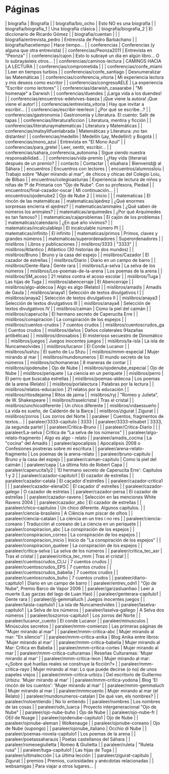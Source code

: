 # Páginas

| biografia | Biografía |
| biografia/bio_ocho | Esto NO es una biografía |
| biografia/biografia_1 | Una biografía clásica |
| biografia/biografia_2 | El diccionario de Ricardo Gómez |
| biografia/cuentan |  |
| biografia/entrevista_pedro | Entrevista de Pedro Barbáchano |
| biografia/hacetiempo | Hace tiempo... |
| conferencias | Conferencias (y alguna que otra entrevista) |
| conferencias/Peonza2011 | Entrevista en "Peonza" |
| conferencias/cajon | Esto lo subrayé un día en algún libro... O lo subrayásteis otros... |
| conferencias/caminos-lectura | CAMINOS HACIA LA LECTURA |
| conferencias/comprometida |  |
| conferencias/confe_miami | Leer en tiempos turbios |
| conferencias/confe_santiago | Desnumeralizar las Matemáticas |
| conferencias/conferencia_vitoria | Mi experiencia lectora y mis deseos como escritor |
| conferencias/congresoAELE | La experiencia "Escribir como lectores" |
| conferencias/darwish_casaarabe | "Mi homenaje" a Darwish |
| conferencias/duendes | ¡Larga vida a los duendes! |
| conferencias/encuentros-edelvives-baeza | ¡Que viene la autora! ¡Que viene el autor! |
| conferencias/entrevista_vitoria | Hay que invitar a escribir... |
| conferencias/escribir-leerleon | ¿Por qué se escribe...? |
| conferencias/gastronomia | Gastronomía y Literatura. El cuento: Salir de tapas |
| conferencias/literaturaficcion | Literatura, mentira y ficción |
| conferencias/literaturaymatematicas | Literatura y Matemáticas |
| conferencias/matsylitfuenlabrada | Matemáticas y Literatura: ¡no tan distantes! |
| conferencias/medellin | Medellín (¡ay, Medellín!) y Bogotá |
| conferencias/mono_azul | Entrevista en "El Mono Azul" |
| conferencias/para_gretel | Leer, sentir, escribir... |
| conferencias/sahara_conferencia_autonoma | Sigue siendo nuestra responsabilidad... |
| conferencias/vida-premio | ¿Hay vida (literaria) después de un premio? |
| contacto | Contactar |
| elsahara | Bienvenid@ al Sáhara |
| encuentros | Encuentros con lectores |
| encuentros/alumnosloiu | Trabajo sobre "Mujer mirando al mar", de chicos y chicas del Colegio Loiu, de Bilbao |
| encuentros/colegioasturias | Experiencia de lectura de niños y niñas de 1º de Primaria con "Ojo de Nube". Con su profesora, Piedad |
| encuentros/final-cazador-oscar | Mi continuación... |
| encuentros/ojodenube2 | Ojo de Nube 2 |
| inicio |  |
| matematicas | El rincón de las matemáticas |
| matematicas/ajedrez | ¿Qué enormes sorpresas encierra el ajedrez?  |
| matematicas/animales | ¿Qué saben de números los animales? |
| matematicas/arquimedes | ¿Por qué Arquímedes es tan famoso? |
| matematicas/cajaproblemas | El cajón de los problemas |
| matematicas/calendario | ¿En qué año vivimos? |
| matematicas/incalculablepi | El incalculable número PI |
| matematicas/infinito | El infinito |
| matematicas/primos | Primos, claves y grandes números |
| matematicas/superordenadores | Superordenadores |
| mislibros | Libros y publicaciones |
| mislibros/3333 | "3333" |
| mislibros/Atlantico | Atlántico (30 historias de dos mundos) |
| mislibros/Bruno | Bruno y la casa del espejo |
| mislibros/Cazador | El cazador de estrellas |
| mislibros/Diario | Diario en un campo de barro |
| mislibros/Gente-Rara | Gente rara |
| mislibros/La-selva | La selva de los números |
| mislibros/Los-poemas-de-la-arena | Los poemas de la arena |
| mislibros/SM_acoso | 21 relatos contra el acoso escolar |
| mislibros/Tuga | Las hijas de Tuga |
| mislibros/abencerraje | El Abencerraje |
| mislibros/algo-aldecoa | Algo es algo (Relato) |
| mislibros/amadis | Amadís de Gaula |
| mislibros/anaya1 | Selección de textos divulgativos I |
| mislibros/anaya2 | Selección de textos divulgativos II |
| mislibros/anaya3 | Selección de textos divulgativos III |
| mislibros/anaya4 | Selección de textos divulgativos IV |
| mislibros/caiman | Como la piel del caimán |
| mislibros/caperucita | El hermano secreto de Caperucita Erre |
| mislibros/conspiracion | La conspiración de los espejos |
| mislibros/cuentos-crudos | 7 cuentos crudos |
| mislibros/cuentoscrudos_ga | Cuentos crudos |
| mislibros/daños | Daños colaterales (Hazañas antibélicas) |
| mislibros/dinosabios | El misterioso secuestro de Dinomático  |
| mislibros/juegos | Juegos inocentes juegos |
| mislibros/la-isla | La isla de Nuncameolvides |
| mislibros/lucanor | El Conde Lucanor |
| mislibros/lushzu | El sueño de Lu Shzu |
| mislibros/mmm-especial | Mujer mirando al mar |
| mislibros/mundonumeros | El mundo secreto de los números |
| mislibros/ochomaneras | 8 maneras de contar |
| mislibros/ojodenube | Ojo de Nube |
| mislibros/ojodenube_especial | Ojo de Nube |
| mislibros/periquete | La ciencia en un periquete |
| mislibros/perro | El perro que buscaba estrellas |
| mislibros/poemas-aldecoa | Los poemas de la arena  (Relato) |
| mislibros/porlalectura | Palabras por la lectura |
| mislibros/relatos-educacion | 21 relatos por la educación |
| mislibros/ritosdejaima | Ritos de jaima |
| mislibros/ryj | "Romeo y Julieta", de W. Shakespeare |
| mislibros/traselcristal | Tras el cristal |
| mislibros/unchicodiferente | Un chico diferente |
| mislibros/vidaessueño | La vida es sueño, de Calderón de la Barca |
| mislibros/zigurat | Zigurat |
| mislibros/zorros | Los zorros del Norte |
| paraleer | Cuentos, fragmentos de textos... |
| paraleer/3333-capitulo | 3333 |
| paraleer/3333-elisabet | 3333, ¡la segunda parte! |
| paraleer/Critica-Bruno |  |
| paraleer/Critica-Diario |  |
| paraleer/La-selva | Crítica de "La selva de los números" |
| paraleer/algo-relato-fragmento | Algo es algo - relato |
| paraleer/amadis_cocina | La "cocina" del Amadís |
| paraleer/apocalipsis | Apocalipsis 2008 o Confesiones postreras sobre mi escritura |
| paraleer/arena-relato-fragmento | Los poemas de la arena-relato |
| paraleer/bruno-capitulo | Bruno y la casa del espejo |
| paraleer/caiman-capitulo | Como la piel del caimán |
| paraleer/capa | La última foto de Robert Capa |
| paraleer/caperucita1y2 | 'El hermano secreto de Caperucita Erre': Capítulos 1 y 2 |
| paraleer/cazador-capitulo1 | El cazador de estrellas |
| paraleer/cazador-catala | El caçador d'estrelles |
| paraleer/cazador-critica1 |  |
| paraleer/cazador-elenaOC | El caçador d' estrelles |
| paraleer/cazador-galego | O cazador de estrelas |
| paraleer/cazador-persa | El cazador de estrellas |
| paraleer/cazador-ravens | Selección en las menciones White Ravens 2004  |
| paraleer/cazador_abc | El cazador de estrellas |
| paraleer/chico-capitulos | Un chico diferente. Algunos capítulos.  |
| paraleer/ciencia-brasileiro | A Ciência num piscar de olhos |
| paraleer/ciencia-catalan | La ciència en un tres i no res |
| paraleer/ciencia-coreano | Traducción al coreano de La ciencia en un periquete |
| paraleer/conspiracion_abc | La conspiración de los espejos |
| paraleer/conspiracion_correo | La conspiración de los espejos |
| paraleer/conspiracion_inicio | Inicio de "La conspiración de los espejos" |
| paraleer/conspiracion_queleer | La conspiración de los espejos |
| paraleer/critica-selva | La selva de los números |
| paraleer/critica_tec_asr | Tras el cristal |
| paraleer/critica_tec_rmm | Tras el cristal |
| paraleer/cuentoscrudos_CLIJ | 7 cuentos crudos |
| paraleer/cuentoscrudos_EPS | 7 cuentos crudos |
| paraleer/cuentoscrudos_babelia | 7 cuentos crudos |
| paraleer/cuentoscrudos_buho | 7 cuentos crudos |
| paraleer/diario-capitulo1 | Diario en un campo de barro |
| paraleer/entrev_odn1 | "Ojo de Nube", Premio Barco de Vapor 2006 |
| paraleer/garzasluanhao | Leer a muerte (Las garzas del lago de Luan Hao) |
| paraleer/genterara-capitulo1 | Gente rara |
| paraleer/jij-gemmalluch | Juegos inocentes juegos |
| paraleer/laisla-capitulo1 | La isla de Nuncameolvides |
| paraleer/laselva-capitulo1 | La Selva de los números |
| paraleer/laselva-gallego | A Selva dos números |
| paraleer/loszorros-capitulo1 | Los zorros del Norte |
| paraleer/lucanor_cuento | El conde Lucanor |
| paraleer/minusculos | Minúsculos secretos |
| paraleer/mmm-comienzo | Las primeras páginas de "Mujer mirando al mar" |
| paraleer/mmm-critica-abc | Mujer mirando al mar: "En silencio" |
| paraleer/mmm-critica-anika | Blog Anika entre libros: 'Mujer mirando al mar' |
| paraleer/mmm-critica-babelia | Mujer mirando al Mar: Crítica en Babelia |
| paraleer/mmm-critica-cortes | Mujer mirando al mar |
| paraleer/mmm-critica-culturamas | Reseñas Culturamas: 'Mujer mirando al mar' |
| paraleer/mmm-critica-leon | Mujer mirando al mar: «¿Sobre qué huellas reales se construye      la ficción?» |
| paraleer/mmm-critica-rayo | Mujer mirando al mar: Lo que puede decirse (o no) de unos papeles viejos |
| paraleer/mmm-critica-urbizu | Del escritorio de Guillermo Urbizu: 'Mujer mirando al mar' |
| paraleer/mmm-critica-yodona | Blog 'El rincón de los cuentos': 'Mujer mirando al mar' |
| paraleer/mmm-gemmaluch | Mujer mirando al mar |
| paraleer/mmmcuento | Mujer mirando al mar (el Relato) |
| paraleer/mundonumeros-catalan | De què van, els nombres? |
| paraleer/noloentiendo | No lo entiendo |
| paraleer/nombres | Los nombres de las cosas |
| paraleer/odn_luarca | Proyecto intergeneracional "Ojo de Nube" |
| paraleer/ojo-nube-buho | Ojo de Nube |
| paraleer/ojo-nube-fr | OEil de Nuage |
| paraleer/ojodenube-capitulo1 | Ojo de Nube |
| paraleer/ojonube-aleman | Wolkenauge |
| paraleer/ojonube-coreano | Ojo de Nube (supongo) |
| paraleer/ojonube_italiano | Occhio di Nube |
| paraleer/poemas-novela-capitulo1 | Los poemas de la arena |
| paraleer/poetassaharauis | Poetas castellanos del Sáhara |
| paraleer/romeoegiulietta | Romeo & Giulietta |
| paraleer/ruleta | "Ruleta rusa" |
| paraleer/tuga-capitulo1 | Las hijas de Tuga |
| paraleer/ultimalección | La última lección |
| paraleer/zigurat-capitulo | Zigurat |
| premios | Premios, curiosidades y anécdotas relacionadas |
| websamigas | Para viajar a otros lugares... |